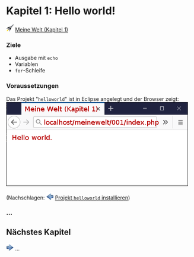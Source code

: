 Kapitel 1: Hello world!
=======================

![](media/action_20px.png)
[Meine Welt (Kapitel 1)](http://localhost/meinewelt/001/index.php)

### Ziele
* Ausgabe mit `echo`
* Variablen
* `for`-Schleife

### Voraussetzungen
Das Projekt "`helloworld`" ist in Eclipse angelegt und der Browser zeigt:  
![](media/help_initial_screen.png)

(Nachschlagen: ![](media/backward-icon_20px.png) [Projekt `helloworld` installieren](install.md))

### ...


## Nächstes Kapitel
![](media/forward-icon_20px.png)
...
